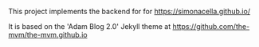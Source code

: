 This project implements the backend for for https://simonacella.github.io/

It is based on the 'Adam Blog 2.0' Jekyll theme at https://github.com/the-mvm/the-mvm.github.io



